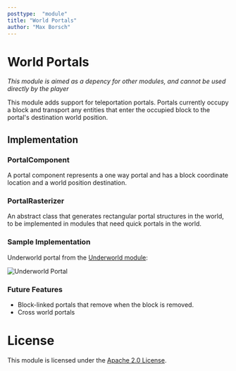 ```yaml
---
posttype:  "module"  
title: "World Portals"
author: "Max Borsch"
---
```

# World Portals

*This module is aimed as a depency for other modules, and cannot be used directly by the player*

This module adds support for teleportation portals. Portals currently occupy a block and transport any entities that enter the occupied block to the portal's destination world position.

## Implementation

### PortalComponent
A portal component represents a one way portal and has a block coordinate location and a world position destination.

### PortalRasterizer
An abstract class that generates rectangular portal structures in the world, to be implemented in modules that need quick portals in the world.

### Sample Implementation
Underworld portal from the [Underworld module](https://github.com/Terasology/Underworld):

![Underworld Portal](https://github.com/MaxBorsch/Underworld/raw/master/preview/Portal.jpg?raw=true)

### Future Features

- Block-linked portals that remove when the block is removed.
- Cross world portals

# License
  
This module is licensed under the [Apache 2.0 License](https://www.apache.org/licenses/LICENSE-2.0.html).
